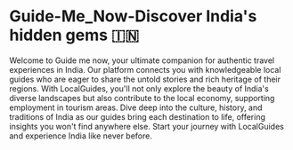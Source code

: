 # Guide-Me_Now-Discover India's hidden gems :india:

Welcome to Guide me now, your ultimate companion for authentic travel experiences in India. Our platform connects you with knowledgeable local guides who are eager to share the untold stories and rich heritage of their regions. With LocalGuides, you'll not only explore the beauty of India's diverse landscapes but also contribute to the local economy, supporting employment in tourism areas. Dive deep into the culture, history, and traditions of India as our guides bring each destination to life, offering insights you won't find anywhere else. Start your journey with LocalGuides and experience India like never before.
